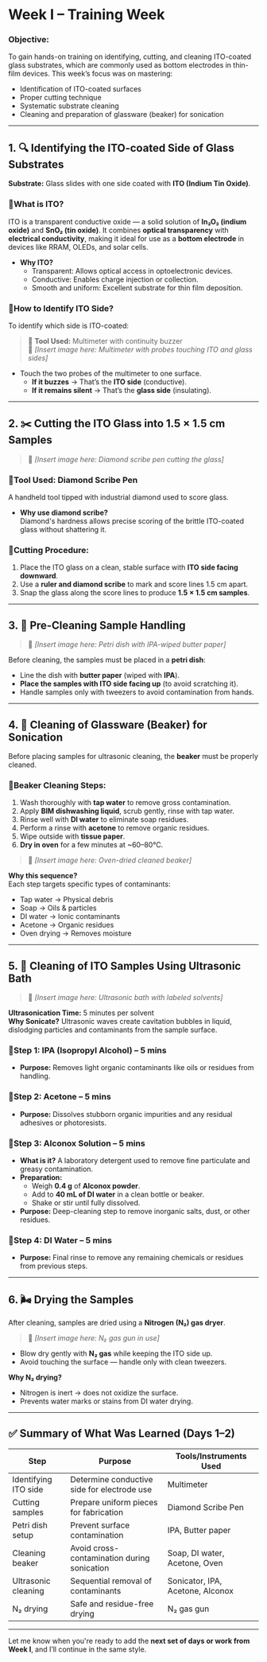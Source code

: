 # Week I – Training Week

### Objective:
To gain hands-on training on identifying, cutting, and cleaning ITO-coated glass substrates, which are commonly used as bottom electrodes in thin-film devices. This week’s focus was on mastering:

- Identification of ITO-coated surfaces  
- Proper cutting technique  
- Systematic substrate cleaning  
- Cleaning and preparation of glassware (beaker) for sonication

---

## 1. 🔍 Identifying the ITO-coated Side of Glass Substrates

**Substrate:** Glass slides with one side coated with **ITO (Indium Tin Oxide)**.

### 🔹What is ITO?

ITO is a transparent conductive oxide — a solid solution of **In₂O₃ (indium oxide)** and **SnO₂ (tin oxide)**. It combines **optical transparency** with **electrical conductivity**, making it ideal for use as a **bottom electrode** in devices like RRAM, OLEDs, and solar cells.

- **Why ITO?**
  - Transparent: Allows optical access in optoelectronic devices.  
  - Conductive: Enables charge injection or collection.  
  - Smooth and uniform: Excellent substrate for thin film deposition.

### 🔹How to Identify ITO Side?

To identify which side is ITO-coated:

> 🧪 **Tool Used:** Multimeter with continuity buzzer  
> 📸 *[Insert image here: Multimeter with probes touching ITO and glass sides]*

- Touch the two probes of the multimeter to one surface.
  - **If it buzzes** → That’s the **ITO side** (conductive).  
  - **If it remains silent** → That’s the **glass side** (insulating).

---

## 2. ✂️ Cutting the ITO Glass into 1.5 × 1.5 cm Samples

> 📸 *[Insert image here: Diamond scribe pen cutting the glass]*

### 🔹Tool Used: Diamond Scribe Pen

A handheld tool tipped with industrial diamond used to score glass.

- **Why use diamond scribe?**  
  Diamond's hardness allows precise scoring of the brittle ITO-coated glass without shattering it.

### 🔹Cutting Procedure:

1. Place the ITO glass on a clean, stable surface with **ITO side facing downward**.  
2. Use a **ruler and diamond scribe** to mark and score lines 1.5 cm apart.  
3. Snap the glass along the score lines to produce **1.5 × 1.5 cm samples**.

---

## 3. 🧼 Pre-Cleaning Sample Handling

> 📸 *[Insert image here: Petri dish with IPA-wiped butter paper]*

Before cleaning, the samples must be placed in a **petri dish**:

- Line the dish with **butter paper** (wiped with **IPA**).  
- **Place the samples with ITO side facing up** (to avoid scratching it).  
- Handle samples only with tweezers to avoid contamination from hands.

---

## 4. 🧽 Cleaning of Glassware (Beaker) for Sonication

Before placing samples for ultrasonic cleaning, the **beaker** must be properly cleaned.

### 🔹Beaker Cleaning Steps:

1. Wash thoroughly with **tap water** to remove gross contamination.  
2. Apply **BIM dishwashing liquid**, scrub gently, rinse with tap water.  
3. Rinse well with **DI water** to eliminate soap residues.  
4. Perform a rinse with **acetone** to remove organic residues.  
5. Wipe outside with **tissue paper**.  
6. **Dry in oven** for a few minutes at ~60–80°C.

> 📸 *[Insert image here: Oven-dried cleaned beaker]*

**Why this sequence?**  
Each step targets specific types of contaminants:

- Tap water → Physical debris  
- Soap → Oils & particles  
- DI water → Ionic contaminants  
- Acetone → Organic residues  
- Oven drying → Removes moisture

---

## 5. 🧫 Cleaning of ITO Samples Using Ultrasonic Bath

> 📸 *[Insert image here: Ultrasonic bath with labeled solvents]*

**Ultrasonication Time:** 5 minutes per solvent  
**Why Sonicate?** Ultrasonic waves create cavitation bubbles in liquid, dislodging particles and contaminants from the sample surface.

### 🔹Step 1: IPA (Isopropyl Alcohol) – 5 mins

- **Purpose:** Removes light organic contaminants like oils or residues from handling.

### 🔹Step 2: Acetone – 5 mins

- **Purpose:** Dissolves stubborn organic impurities and any residual adhesives or photoresists.

### 🔹Step 3: Alconox Solution – 5 mins

- **What is it?** A laboratory detergent used to remove fine particulate and greasy contamination.  
- **Preparation:**
  - Weigh **0.4 g** of **Alconox powder**.  
  - Add to **40 mL of DI water** in a clean bottle or beaker.  
  - Shake or stir until fully dissolved.  
- **Purpose:** Deep-cleaning step to remove inorganic salts, dust, or other residues.

### 🔹Step 4: DI Water – 5 mins

- **Purpose:** Final rinse to remove any remaining chemicals or residues from previous steps.

---

## 6. 🌬️ Drying the Samples

After cleaning, samples are dried using a **Nitrogen (N₂) gas dryer**.

> 📸 *[Insert image here: N₂ gas gun in use]*

- Blow dry gently with **N₂ gas** while keeping the ITO side up.  
- Avoid touching the surface — handle only with clean tweezers.

**Why N₂ drying?**

- Nitrogen is inert → does not oxidize the surface.  
- Prevents water marks or stains from DI water drying.

---

## ✅ Summary of What Was Learned (Days 1–2)

| Step                 | Purpose                                     | Tools/Instruments Used           |
|----------------------|---------------------------------------------|----------------------------------|
| Identifying ITO side | Determine conductive side for electrode use | Multimeter                       |
| Cutting samples      | Prepare uniform pieces for fabrication      | Diamond Scribe Pen               |
| Petri dish setup     | Prevent surface contamination               | IPA, Butter paper                |
| Cleaning beaker      | Avoid cross-contamination during sonication | Soap, DI water, Acetone, Oven    |
| Ultrasonic cleaning  | Sequential removal of contaminants          | Sonicator, IPA, Acetone, Alconox |
| N₂ drying            | Safe and residue-free drying                | N₂ gas gun                       |

---

Let me know when you're ready to add the **next set of days or work from Week I**, and I’ll continue in the same style.


